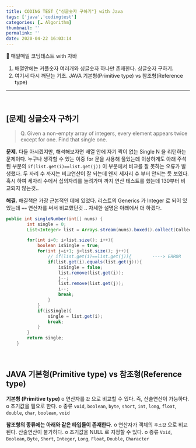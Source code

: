 ```yaml
---
title: CODING TEST {"싱글숫자 구하기"} with Java
tags: ['java','codingtest']
categories: [☁️ Algorithm]
thumbnail: ''
permalink: ''
date: 2020-04-22 16:03:14
---
```


📜 매일매일 코딩테스트 with 자바
1) 배열안에는 커플숫자 여러개와 싱글숫자 하나만 존재한다. 싱글숫자 구하기.
2) 여기서 다시 깨닫는 기초. JAVA 기본형(Primitive type) vs 참조형(Reference type)
<!-- excerpt -->
<!-- toc -->

---
<br/>

## [문제] 싱글숫자 구하기
> Q. Given a non-empty array of integers, every element appears twice except for one. Find that single one.

__문제.__
다들 아시겠지만, 해석해보자면 배열 안에 자기 짝이 없는 Single N 을 리턴하는 문제이다.
누구나 생각할 수 있는 이중 for 문을 사용해 풀었는데
이상하게도 아래 주석된 부분의 `if(list.get(i)==list.get(j))` 이 부분에서 비교를 잘 못하는 오류가 발생했다.
두 자리 수 까지는 비교연산이 잘 되는데 왠지 세자리 수 부터 안되는 듯 보였다.
혹시 하여 세자리 수에서 십의자리를 늘려가며 까지 연산 테스트를 했는데 130부터 비교되지 않는것..
 
__해결.__
해결책은 가장 근본적인 데에 있었다.
리스트의 Generics 가 Integer 로 되어 있었는데 `==` 연산자를 써서 비교했던것 ..
자세한 설명은 아래에서 더 하겠다.

```java
public int singleNumber(int[] nums) {
        int single = 0;
        List<Integer> list = Arrays.stream(nums).boxed().collect(Collectors.toList());

        for(int i=0; i<list.size(); i++){
            boolean isSingle = true;
            for(int j=i+1; j<list.size(); j++){
                // if(list.get(i)==list.get(j)){        ----> ERROR
                if(list.get(i).equals(list.get(j))){
                    isSingle = false;
                    list.remove(list.get(i));
                    j--;
                    list.remove(list.get(j));
                    i--;
                    break;
                }
            }
            if(isSingle){
                single = list.get(i);
                break;
            }
        }
        return single;
    }
```
<br/>

## JAVA 기본형(Primitive type) vs 참조형(Reference type)

__기본형 (Primitive type)__
o 연산자를 `값` 으로 비교할 수 있다. 즉, 산술연산이 가능하다.
o 초기값을 필요로 한다.
o 종류
  `void`, `boolean`, `byte`, `short`, `int`, `long`, `float`, `double`, `char`, `boolean`, `void`

__참조형의 종류에는 아래와 같은 타입들이 존재한다.__
o 연산자가 객체의 `주소값` 으로 비교된다. 산술연산이 불가하다.
o 초기값을 NULL 로 지정할 수 있다.
o 종류
  `Void`, `Boolean`, `Byte`, `Short`, `Integer`, `Long`, `Float`, `Double`, `Character`